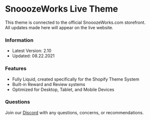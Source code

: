 # SnooozeWorks Live Theme

This theme is connected to the official SnooozeWorks.com storefront.<br />
All updates made here will appear on the live website.

### Information
* Latest Version: 2.10
* Updated: 08.22.2021

### Features
* Fully Liquid, created specifically for the Shopify Theme System
* Built-in Reward and Review systems
* Optimized for Desktop, Tablet, and Mobile Devices
### Questions

Join our [Discord](https://discord.gg/MH2JCMwcnr) with any questions, concerns, or recommendations.